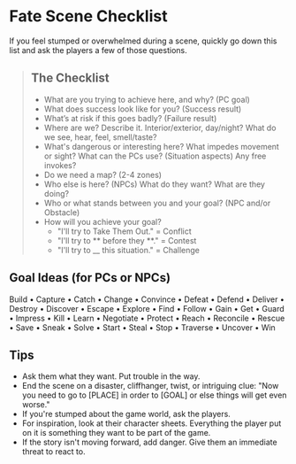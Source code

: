 # Fate Scene Checklist

<page-meta author="Laurence Macnaughton" description="The ultimate checklist to go through to make sure your scene help move your story forward."></page-meta>

If you feel stumped or overwhelmed during a scene, quickly go down this list and ask the players a few of those questions.

> ## The Checklist
>
> - What are you trying to achieve here, and why? (PC goal)
> - What does success look like for you? (Success result)
> - What’s at risk if this goes badly? (Failure result)
> - Where are we? Describe it. Interior/exterior, day/night? What do we see, hear, feel, smell/taste?
> - What's dangerous or interesting here? What impedes movement or sight? What can the PCs use? (Situation aspects) Any free invokes?
> - Do we need a map? (2-4 zones)
> - Who else is here? (NPCs) What do they want? What are they doing?
> - Who or what stands between you and your goal? (NPC and/or Obstacle)
> - How will you achieve your goal?
>   - "I'll try to Take Them Out." = Conflict
>   - "I'll try to ** before they **." = Contest
>   - "I'll try to \_\_ this situation." = Challenge

## Goal Ideas (for PCs or NPCs)

<p class="MuiTypography-h6 MuiTypography-colorPrimary">
Build • Capture • Catch • Change • Convince • Defeat • Defend • Deliver • Destroy • Discover • Escape • Explore • Find • Follow • Gain • Get • Guard • Impress • Kill • Learn • Negotiate • Protect • Reach • Reconcile • Rescue • Save • Sneak • Solve • Start • Steal • Stop • Traverse • Uncover • Win
</p>

## Tips

- Ask them what they want. Put trouble in the way.
- End the scene on a disaster, cliffhanger, twist, or intriguing clue: "Now you need to go to [PLACE] in order to [GOAL] or else things will get even worse."
- If you're stumped about the game world, ask the players.
- For inspiration, look at their character sheets. Everything the player put on it is something they want to be part of the game.
- If the story isn't moving forward, add danger. Give them an immediate threat to react to.
